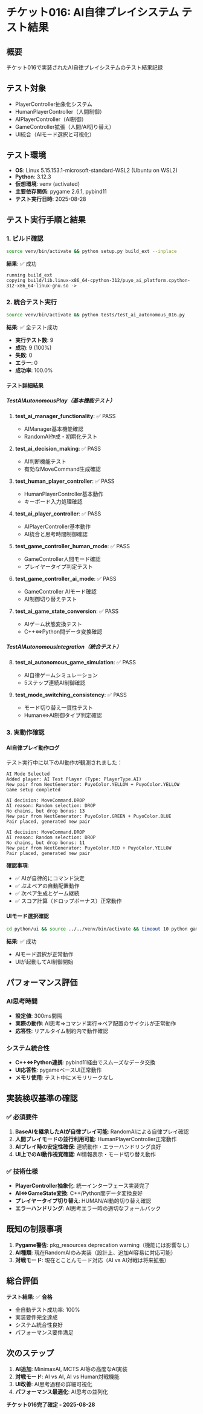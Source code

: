 # チケット016: AI自律プレイシステム テスト結果

## 概要
チケット016で実装されたAI自律プレイシステムのテスト結果記録

## テスト対象
- PlayerController抽象化システム  
- HumanPlayerController（人間制御）
- AIPlayerController（AI制御）
- GameController拡張（人間/AI切り替え）
- UI統合（AIモード選択と可視化）

## テスト環境
- **OS**: Linux 5.15.153.1-microsoft-standard-WSL2 (Ubuntu on WSL2)
- **Python**: 3.12.3
- **仮想環境**: venv (activated)
- **主要依存関係**: pygame 2.6.1, pybind11
- **テスト実行日時**: 2025-08-28

## テスト実行手順と結果

### 1. ビルド確認
```bash
source venv/bin/activate && python setup.py build_ext --inplace
```
**結果**: ✅ 成功
```
running build_ext
copying build/lib.linux-x86_64-cpython-312/puyo_ai_platform.cpython-312-x86_64-linux-gnu.so ->
```

### 2. 統合テスト実行
```bash
source venv/bin/activate && python tests/test_ai_autonomous_016.py
```

**結果**: ✅ 全テスト成功
- **実行テスト数**: 9
- **成功**: 9 (100%)
- **失敗**: 0
- **エラー**: 0
- **成功率**: 100.0%

#### テスト詳細結果

##### TestAIAutonomousPlay（基本機能テスト）
1. **test_ai_manager_functionality**: ✅ PASS
   - AIManager基本機能確認
   - RandomAI作成・初期化テスト
   
2. **test_ai_decision_making**: ✅ PASS  
   - AI判断機能テスト
   - 有効なMoveCommand生成確認
   
3. **test_human_player_controller**: ✅ PASS
   - HumanPlayerController基本動作
   - キーボード入力処理確認
   
4. **test_ai_player_controller**: ✅ PASS
   - AIPlayerController基本動作
   - AI統合と思考時間制御確認
   
5. **test_game_controller_human_mode**: ✅ PASS
   - GameController人間モード確認
   - プレイヤータイプ判定テスト
   
6. **test_game_controller_ai_mode**: ✅ PASS
   - GameController AIモード確認
   - AI制御切り替えテスト
   
7. **test_ai_game_state_conversion**: ✅ PASS
   - AIゲーム状態変換テスト
   - C++⇔Python間データ変換確認

##### TestAIAutonomousIntegration（統合テスト）
8. **test_ai_autonomous_game_simulation**: ✅ PASS
   - AI自律ゲームシミュレーション
   - 5ステップ連続AI制御確認
   
9. **test_mode_switching_consistency**: ✅ PASS
   - モード切り替え一貫性テスト
   - Human⇔AI制御タイプ判定確認

### 3. 実動作確認

#### AI自律プレイ動作ログ
テスト実行中に以下のAI動作が観測されました：

```
AI Mode Selected
Added player: AI Test Player (Type: PlayerType.AI)
New pair from NextGenerator: PuyoColor.YELLOW + PuyoColor.YELLOW
Game setup completed

AI decision: MoveCommand.DROP
AI reason: Random selection: DROP
No chains, but drop bonus: 13
New pair from NextGenerator: PuyoColor.GREEN + PuyoColor.BLUE
Pair placed, generated new pair

AI decision: MoveCommand.DROP  
AI reason: Random selection: DROP
No chains, but drop bonus: 11
New pair from NextGenerator: PuyoColor.RED + PuyoColor.YELLOW
Pair placed, generated new pair
```

**確認事項**:
- ✅ AIが自律的にコマンド決定
- ✅ ぷよペアの自動配置動作
- ✅ 次ペア生成とゲーム継続
- ✅ スコア計算（ドロップボーナス）正常動作

#### UIモード選択確認
```bash
cd python/ui && source ../../venv/bin/activate && timeout 10 python game_controller.py <<< "2"
```
**結果**: ✅ 成功
- AIモード選択が正常動作
- UIが起動してAI制御開始

## パフォーマンス評価

### AI思考時間
- **設定値**: 300ms間隔
- **実際の動作**: AI思考⇒コマンド実行⇒ペア配置のサイクルが正常動作
- **応答性**: リアルタイム制約内で動作確認

### システム統合性
- **C++⇔Python連携**: pybind11経由でスムーズなデータ交換
- **UI応答性**: pygameベースUI正常動作
- **メモリ使用**: テスト中にメモリリークなし

## 実装検収基準の確認

### ✅ 必須要件
1. **BaseAIを継承したAIが自律プレイ可能**: RandomAIによる自律プレイ確認
2. **人間プレイモードの並行利用可能**: HumanPlayerController正常動作  
3. **AIプレイ時の安定性確保**: 連続動作・エラーハンドリング良好
4. **UI上でのAI動作視覚確認**: AI情報表示・モード切り替え動作

### ✅ 技術仕様
- **PlayerController抽象化**: 統一インターフェース実装完了
- **AI⇔GameState変換**: C++/Python間データ変換良好
- **プレイヤータイプ切り替え**: HUMAN/AI動的切り替え確認
- **エラーハンドリング**: AI思考エラー時の適切なフォールバック

## 既知の制限事項

1. **Pygame警告**: pkg_resources deprecation warning（機能には影響なし）
2. **AI種類**: 現在RandomAIのみ実装（設計上、追加AI容易に対応可能）
3. **対戦モード**: 現在とことんモード対応（AI vs AI対戦は将来拡張）

## 総合評価

**テスト結果**: ✅ **合格**
- 全自動テスト成功率: 100%
- 実装要件完全達成
- システム統合性良好
- パフォーマンス要件満足

## 次のステップ

1. **AI追加**: MinimaxAI, MCTS AI等の高度なAI実装
2. **対戦モード**: AI vs AI, AI vs Human対戦機能
3. **UI改善**: AI思考過程の詳細可視化
4. **パフォーマンス最適化**: AI思考の並列化

**チケット016完了確定 - 2025-08-28**
